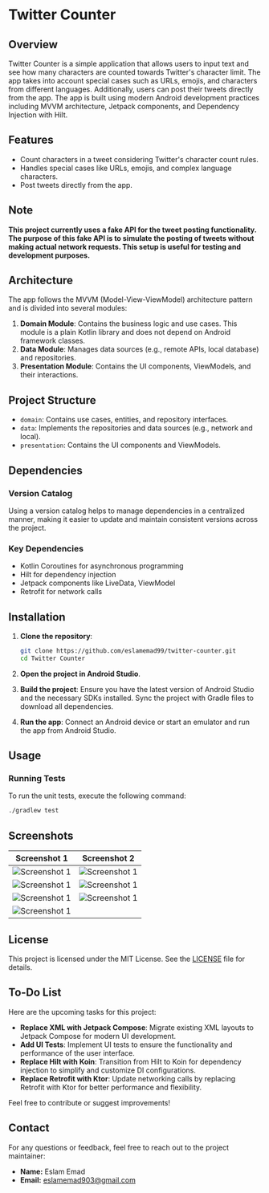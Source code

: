 # Twitter Counter

## Overview

Twitter Counter is a simple application that allows users to input text and see how many characters are counted towards Twitter's character limit. The app takes into account special cases such as URLs, emojis, and characters from different languages. Additionally, users can post their tweets directly from the app. The app is built using modern Android development practices including MVVM architecture, Jetpack components, and Dependency Injection with Hilt.

## Features

- Count characters in a tweet considering Twitter's character count rules.
- Handles special cases like URLs, emojis, and complex language characters.
- Post tweets directly from the app.

## Note
**This project currently uses a fake API for the tweet posting functionality. The purpose of this fake API is to simulate the posting of tweets without making actual network requests. This setup is useful for testing and development purposes.**

## Architecture

The app follows the MVVM (Model-View-ViewModel) architecture pattern and is divided into several modules:

1. **Domain Module**: Contains the business logic and use cases. This module is a plain Kotlin library and does not depend on Android framework classes.
2. **Data Module**: Manages data sources (e.g., remote APIs, local database) and repositories.
3. **Presentation Module**: Contains the UI components, ViewModels, and their interactions.

## Project Structure

- `domain`: Contains use cases, entities, and repository interfaces.
- `data`: Implements the repositories and data sources (e.g., network and local).
- `presentation`: Contains the UI components and ViewModels.

## Dependencies

### Version Catalog

Using a version catalog helps to manage dependencies in a centralized manner, making it easier to update and maintain consistent versions across the project.

### Key Dependencies

- Kotlin Coroutines for asynchronous programming
- Hilt for dependency injection
- Jetpack components like LiveData, ViewModel
- Retrofit for network calls

## Installation

1. **Clone the repository**:
    ```sh
    git clone https://github.com/eslamemad99/twitter-counter.git
    cd Twitter Counter
    ```

2. **Open the project in Android Studio**.

3. **Build the project**:
    Ensure you have the latest version of Android Studio and the necessary SDKs installed. Sync the project with Gradle files to download all dependencies.

4. **Run the app**:
    Connect an Android device or start an emulator and run the app from Android Studio.

## Usage

### Running Tests

To run the unit tests, execute the following command:

```sh
./gradlew test
```

## Screenshots

| Screenshot 1 | Screenshot 2 |
|--------------|--------------|
| ![Screenshot 1](Screenshots/1.jpeg) | ![Screenshot 1](Screenshots/2.jpeg) |
| ![Screenshot 1](Screenshots/3.jpeg) | ![Screenshot 1](Screenshots/4.jpeg) |
| ![Screenshot 1](Screenshots/5.jpeg) | ![Screenshot 1](Screenshots/6.jpeg) |
| ![Screenshot 1](Screenshots/7.jpeg) |                                     |

## License
This project is licensed under the MIT License. See the [LICENSE](LICENSE.txt) file for details.

## To-Do List

Here are the upcoming tasks for this project:

- **Replace XML with Jetpack Compose**: Migrate existing XML layouts to Jetpack Compose for modern UI development.
- **Add UI Tests**: Implement UI tests to ensure the functionality and performance of the user interface.
- **Replace Hilt with Koin**: Transition from Hilt to Koin for dependency injection to simplify and customize DI configurations.
- **Replace Retrofit with Ktor**: Update networking calls by replacing Retrofit with Ktor for better performance and flexibility.

Feel free to contribute or suggest improvements!

## Contact
For any questions or feedback, feel free to reach out to the project maintainer:

- **Name:** Eslam Emad
- **Email:** [eslamemad903@gmail.com](mailto:eslamemad903@gmail.com)
